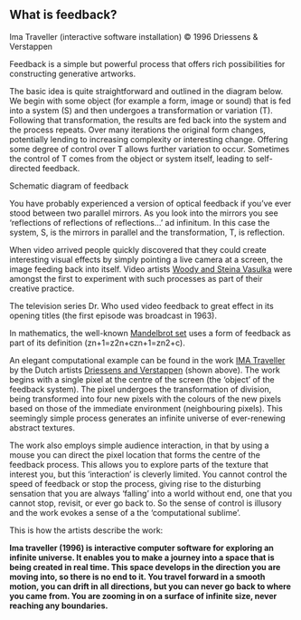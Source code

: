 ## What is feedback?


Ima Traveller (interactive software installation)
© 1996 Driessens & Verstappen

Feedback is a simple but powerful process that offers rich possibilities for constructing generative artworks.

The basic idea is quite straightforward and outlined in the diagram below. We begin with some object (for example a form, image or sound) that is fed into a system (S) and then undergoes a transformation or variation (T). Following that transformation, the results are fed back into the system and the process repeats. Over many iterations the original form changes, potentially lending to increasing complexity or interesting change. Offering some degree of control over T allows further variation to occur. Sometimes the control of T comes from the object or system itself, leading to self-directed feedback.

Schematic diagram of feedback

You have probably experienced a version of optical feedback if you’ve ever stood between two parallel mirrors. As you look into the mirrors you see ‘reflections of reflections of reflections…’ ad infinitum. In this case the system, S, is the mirrors in parallel and the transformation, T, is reflection.

When video arrived people quickly discovered that they could create interesting visual effects by simply pointing a live camera at a screen, the image feeding back into itself. Video artists [Woody and Steina Vasulka](http://vasulka.org/) were amongst the first to experiment with such processes as part of their creative practice.

The television series Dr. Who used video feedback to great effect in its opening titles (the first episode was broadcast in 1963).

In mathematics, the well-known [Mandelbrot set](http://en.wikipedia.org/wiki/Mandelbrot_set) uses a form of feedback as part of its definition (zn+1=z2n+czn+1=zn2+c).

An elegant computational example can be found in the work [IMA Traveller](https://notnot.home.xs4all.nl/expandingimages/imatraveller/imatraveller.html) by the Dutch artists [Driessens and Verstappen](http://notnot.home.xs4all.nl/index.html) (shown above). The work begins with a single pixel at the centre of the screen (the ‘object’ of the feedback system). The pixel undergoes the transformation of division, being transformed into four new pixels with the colours of the new pixels based on those of the immediate environment (neighbouring pixels). This seemingly simple process generates an infinite universe of ever-renewing abstract textures.

The work also employs simple audience interaction, in that by using a mouse you can direct the pixel location that forms the centre of the feedback process. This allows you to explore parts of the texture that interest you, but this ‘interaction’ is cleverly limited. You cannot control the speed of feedback or stop the process, giving rise to the disturbing sensation that you are always ‘falling’ into a world without end, one that you cannot stop, revisit, or ever go back to. So the sense of control is illusory and the work evokes a sense of a the ‘computational sublime’.

This is how the artists describe the work:

__Ima traveller (1996) is interactive computer software for exploring an infinite universe. It enables you to make a journey into a space that is being created in real time. This space develops in the direction you are moving into, so there is no end to it. You travel forward in a smooth motion, you can drift in all directions, but you can never go back to where you came from. You are zooming in on a surface of infinite size, never reaching any boundaries.__
